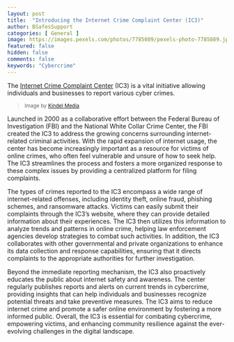 ```yaml
---
layout: post
title:  "Introducing the Internet Crime Complaint Center (IC3)"
author: BSafesSupport
categories: [ General ]
image: https://images.pexels.com/photos/7785089/pexels-photo-7785089.jpeg?auto=compress&cs=tinysrgb&w=1260&h=750&dpr=2
featured: false 
hidden: false
comments: false
keywords: "Cybercrime"
---
```


The [Internet Crime Complaint Center](https://www.ic3.gov/) (IC3) is a vital initiative allowing individuals and businesses to report various cyber crimes. 

> <sup>Image by <a href="https://www.pexels.com/photo/low-angle-shot-of-parked-police-car-7785089/">Kindel Media</a></sup>

Launched in 2000 as a collaborative effort between the Federal Bureau of Investigation (FBI) and the National White Collar Crime Center, the FBI created the IC3 to address the growing concerns surrounding internet-related criminal activities. With the rapid expansion of internet usage, the center has become increasingly important as a resource for victims of online crimes, who often feel vulnerable and unsure of how to seek help. The IC3 streamlines the process and fosters a more organized response to these complex issues by providing a centralized platform for filing complaints.

The types of crimes reported to the IC3 encompass a wide range of internet-related offenses, including identity theft, online fraud, phishing schemes, and ransomware attacks. Victims can easily submit their complaints through the IC3’s website, where they can provide detailed information about their experiences. The IC3 then utilizes this information to analyze trends and patterns in online crime, helping law enforcement agencies develop strategies to combat such activities. In addition, the IC3 collaborates with other governmental and private organizations to enhance its data collection and response capabilities, ensuring that it directs complaints to the appropriate authorities for further investigation.

Beyond the immediate reporting mechanism, the IC3 also proactively educates the public about internet safety and awareness. The center regularly publishes reports and alerts on current trends in cybercrime, providing insights that can help individuals and businesses recognize potential threats and take preventive measures. The IC3 aims to reduce internet crime and promote a safer online environment by fostering a more informed public. Overall, the IC3 is essential for combating cybercrime, empowering victims, and enhancing community resilience against the ever-evolving challenges in the digital landscape.



